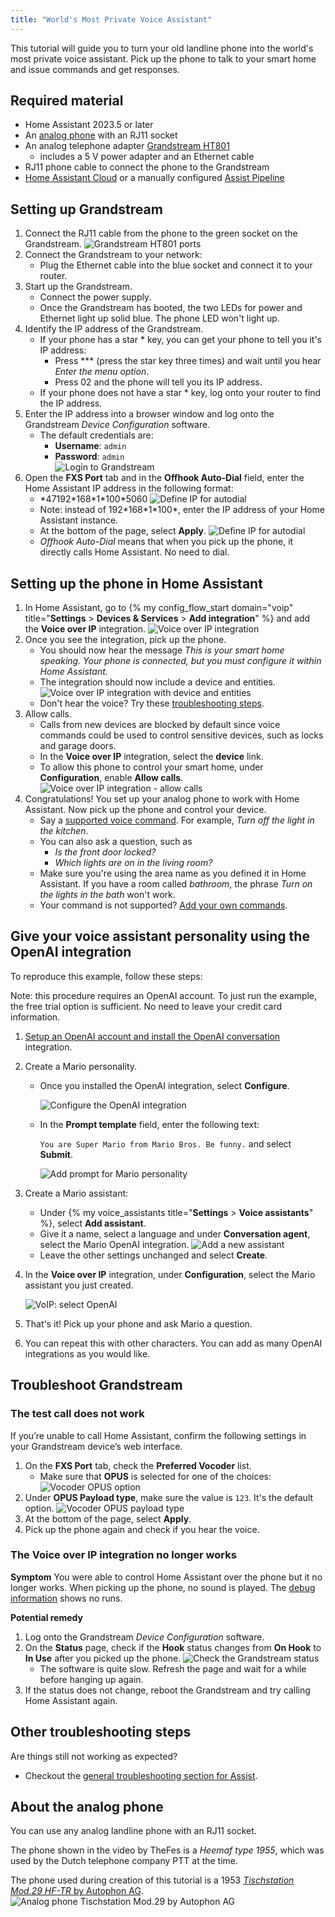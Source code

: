 ```yaml
---
title: "World's Most Private Voice Assistant"
---
```


This tutorial will guide you to turn your old landline phone into the
world's most private voice assistant. Pick up the phone to talk to
your smart home and issue commands and get responses.

<lite-youtube videoid="0YJzLIMrnGk" videotitle="Using an analog phone to control Home Assistant"></lite-youtube>

## Required material

* Home Assistant 2023.5 or later
* An [analog phone](#about-the-analog-phone) with an RJ11 socket
* An analog telephone adapter 
  [Grandstream HT801](https://amzn.to/40k7mRa)
  * includes a 5&nbsp;V power adapter and an Ethernet cable
* RJ11 phone cable to connect the phone to the Grandstream
* [Home Assistant Cloud](https://www.nabucasa.com) or a manually configured [Assist Pipeline](/integrations/assist_pipeline)

## Setting up Grandstream

1. Connect the RJ11 cable from the phone to the green socket on the Grandstream.
   ![Grandstream HT801 ports](/images/assist/grandstream-ht801-interfaces.png)
1. Connect the Grandstream to your network: 
   * Plug the Ethernet cable into the blue socket and connect it to your router.
1. Start up the Grandstream.
   * Connect the power supply.
   * Once the Grandstream has booted, the two LEDs for power and Ethernet light up solid blue. The phone LED won't light up.
1. Identify the IP address of the Grandstream.
   * If your phone has a star * key, you can get your phone to tell you it's IP address:
      *  Press *** (press the star key three times) and wait until you hear *Enter the menu option*.
      *  Press 02 and the phone will tell you its IP address.
   * If your phone does not have a star * key, log onto your router to find the IP address.
1. Enter the IP address into a browser window and log onto the Grandstream *Device Configuration* software.
   * The default credentials are:
     * **Username**: `admin`
     * **Password**: `admin`  
   ![Login to Grandstream](/images/assist/grandstream_login.png)
1. Open the **FXS Port** tab and in the **Offhook Auto-Dial** field, enter the Home Assistant IP address in the following format:
   * \*47192\*168\*1\*100\*5060
   ![Define IP for autodial](/images/assist/grandstream_autodial.png)
   * Note: instead of 192\*168\*1\*100\*, enter the IP address of your Home Assistant instance.
   * At the bottom of the page, select **Apply**. 
   ![Define IP for autodial](/images/assist/grandstream_apply.png)
   * *Offhook Auto-Dial* means that when you pick up the phone, it directly calls Home Assistant. No need to dial.

## Setting up the phone in Home Assistant

1. In Home Assistant, go to {% my config_flow_start domain="voip" title="**Settings** > **Devices & Services** > **Add integration**" %} and add the **Voice over IP** integration.
    ![Voice over IP integration](/images/assist/voip_install.png)
1. Once you see the integration, pick up the phone.
   * You should now hear the message *This is your smart home speaking. Your phone is connected, but you must configure it within Home Assistant.*
   * The integration should now include a device and entities.
    ![Voice over IP integration with device and entities](/images/assist/voip_device_available.png)
   * Don't hear the voice? Try these [troubleshooting steps](/projects/worlds-most-private-voice-assistant/#troubleshoot-grandstream).
1. Allow calls.
   * Calls from new devices are blocked by default since voice commands could be used to control sensitive devices, such as locks and garage doors.
   * In the **Voice over IP** integration, select the **device** link.
   * To allow this phone to control your smart home, under **Configuration**, enable **Allow calls**.   
   ![Voice over IP integration - allow calls](/images/assist/voip_configuration.png) 
1. Congratulations! You set up your analog phone to work with Home Assistant. Now pick up the phone and control your device. 
   * Say a [supported voice command](/docs/assist/builtin_sentences/). For example, *Turn off the light in the kitchen*.
   * You can also ask a question, such as
     *  *Is the front door locked?*
     *  *Which lights are on in the living room?*
   * Make sure you're using the area name as you defined it in Home Assistant. If you have a room called *bathroom*, the phrase *Turn on the lights in the bath* won't work.
   * Your command is not supported? [Add your own commands](/integrations/conversation/).

## Give your voice assistant personality using the OpenAI integration

<lite-youtube videoid="eLx8_NAqptk" videotitle="Give your voice assistant personality using the OpenAI integration"></lite-youtube>

To reproduce this example, follow these steps:

Note: this procedure requires an OpenAI account. To just run the example, the free trial option is sufficient. No need to leave your credit card information.

1. [Setup an OpenAI account and install the OpenAI conversation](/integrations/openai_conversation/) integration.
1. Create a Mario personality.
   * Once you installed the OpenAI integration, select **Configure**.
  
      ![Configure the OpenAI integration](/images/assist/assistant-openai-mario-config.png)
   * In the **Prompt template** field, enter the following text: 
  
       `You are Super Mario from Mario Bros. Be funny.` and select **Submit**.
  
      ![Add prompt for Mario personality](/images/assist/assistant-openai-mario-02.png)
1. Create a Mario assistant:
   * Under {% my voice_assistants title="**Settings** > **Voice assistants**" %}, select **Add assistant**.
   * Give it a name, select a language and under **Conversation agent**, select the Mario OpenAI integration.
   ![Add a new assistant](/images/assist/assistant-openai-mario-04.png)
   * Leave the other settings unchanged and select **Create**.
1. In the **Voice over IP** integration, under **Configuration**, select the Mario assistant you just created.

      ![VoIP: select OpenAI](/images/assist/assistant-openai-mario-03.png) 
1. That's it! Pick up your phone and ask Mario a question.
1. You can repeat this with other characters. You can add as many OpenAI integrations as you would like.

## Troubleshoot Grandstream

### The test call does not work

If you’re unable to call Home Assistant, confirm the following settings in your Grandstream device’s web interface.

1. On the **FXS Port** tab, check the **Preferred Vocoder** list. 
   * Make sure that **OPUS** is selected for one of the choices:
   ![Vocoder OPUS option](/images/assist/grandstream_vocoder.png) 
1. Under **OPUS Payload type**, make sure the value is `123`. It's the default option.
   ![Vocoder OPUS payload type](/images/assist/grandstream_opus_payload.png)
1. At the bottom of the page, select **Apply**.
1. Pick up the phone again and check if you hear the voice.

### The Voice over IP integration no longer works

**Symptom**
You were able to control Home Assistant over the phone but it no longer works. When picking up the phone, no sound is played. 
The [debug information](/docs/assist/troubleshooting#view-debug-information) shows no runs.

**Potential remedy**
1. Log onto the Grandstream *Device Configuration* software.
1. On the **Status** page, check if the **Hook** status changes from **On Hook** to **In Use** after you picked up the phone.
   ![Check the Grandstream status](/images/assist/grandstream-troubleshoot-10.png) 
   * The software is quite slow. Refresh the page and wait for a while before hanging up again.
1. If the status does not change, reboot the Grandstream and try calling Home Assistant again. 

## Other troubleshooting steps

Are things still not working as expected? 

* Checkout the [general troubleshooting section for Assist](/docs/assist/troubleshooting).

## About the analog phone

You can use any analog landline phone with an RJ11 socket.

The phone shown in the video by TheFes is a *Heemaf type 1955*, which was used by the Dutch telephone company PTT at the time.

The phone used during creation of this tutorial is a 1953 [*Tischstation Mod.29 HF-TR* by Autophon AG](https://www.radiomuseum.org/r/autophon_tischstation_mod29_hf_tr.html).
![Analog phone Tischstation Mod.29 by Autophon AG](/images/assist/autophon-mod-29.jpg)
